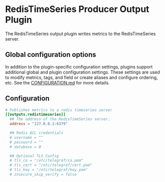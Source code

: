# RedisTimeSeries Producer Output Plugin

The RedisTimeSeries output plugin writes metrics to the RedisTimeSeries server.

## Global configuration options <!-- @/docs/includes/plugin_config.md -->

In addition to the plugin-specific configuration settings, plugins support
additional global and plugin configuration settings. These settings are used to
modify metrics, tags, and field or create aliases and configure ordering, etc.
See the [CONFIGURATION.md][CONFIGURATION.md] for more details.

[CONFIGURATION.md]: ../../../docs/CONFIGURATION.md

## Configuration

```toml @sample.conf
# Publishes metrics to a redis timeseries server
[[outputs.redistimeseries]]
  ## The address of the RedisTimeSeries server.
  address = "127.0.0.1:6379"

  ## Redis ACL credentials
  # username = ""
  # password = ""
  # database = 0

  ## Optional TLS Config
  # tls_ca = "/etc/telegraf/ca.pem"
  # tls_cert = "/etc/telegraf/cert.pem"
  # tls_key = "/etc/telegraf/key.pem"
  # insecure_skip_verify = false
```
